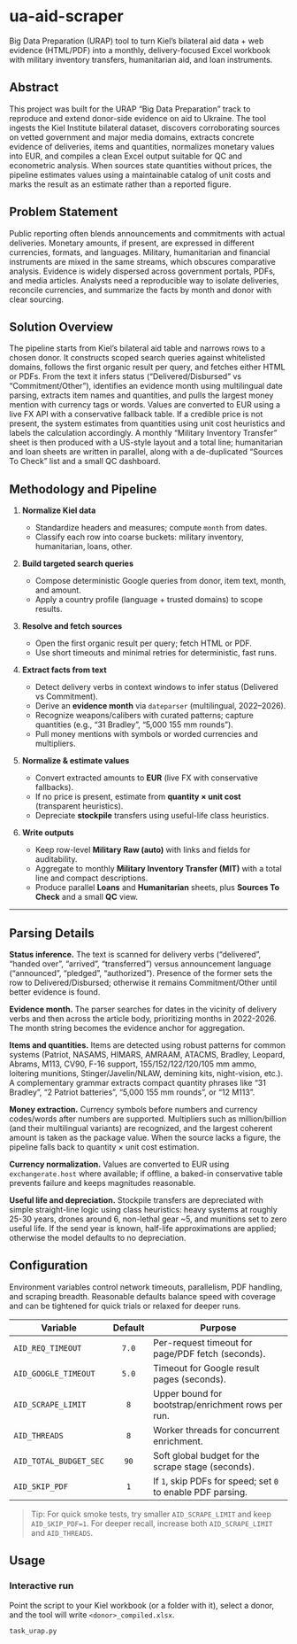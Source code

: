 # ua-aid-scraper
Big Data Preparation (URAP) tool to turn Kiel’s bilateral aid data + web evidence (HTML/PDF) into a monthly, delivery-focused Excel workbook with military inventory transfers, humanitarian aid, and loan instruments.

## Abstract

This project was built for the URAP “Big Data Preparation” track to reproduce and extend donor-side evidence on aid to Ukraine. The tool ingests the Kiel Institute bilateral dataset, discovers corroborating sources on vetted government and major media domains, extracts concrete evidence of deliveries, items and quantities, normalizes monetary values into EUR, and compiles a clean Excel output suitable for QC and econometric analysis. When sources state quantities without prices, the pipeline estimates values using a maintainable catalog of unit costs and marks the result as an estimate rather than a reported figure.



## Problem Statement

Public reporting often blends announcements and commitments with actual deliveries. Monetary amounts, if present, are expressed in different currencies, formats, and languages. Military, humanitarian and financial instruments are mixed in the same streams, which obscures comparative analysis. Evidence is widely dispersed across government portals, PDFs, and media articles. Analysts need a reproducible way to isolate deliveries, reconcile currencies, and summarize the facts by month and donor with clear sourcing.

## Solution Overview

The pipeline starts from Kiel’s bilateral aid table and narrows rows to a chosen donor. It constructs scoped search queries against whitelisted domains, follows the first organic result per query, and fetches either HTML or PDFs. From the text it infers status (“Delivered/Disbursed” vs “Commitment/Other”), identifies an evidence month using multilingual date parsing, extracts item names and quantities, and pulls the largest money mention with currency tags or words. Values are converted to EUR using a live FX API with a conservative fallback table. If a credible price is not present, the system estimates from quantities using unit cost heuristics and labels the calculation accordingly. A monthly “Military Inventory Transfer” sheet is then produced with a US-style layout and a total line; humanitarian and loan sheets are written in parallel, along with a de-duplicated “Sources To Check” list and a small QC dashboard.

## Methodology and Pipeline

1. **Normalize Kiel data**
   - Standardize headers and measures; compute `month` from dates.
   - Classify each row into coarse buckets: military inventory, humanitarian, loans, other.

2. **Build targeted search queries**
   - Compose deterministic Google queries from donor, item text, month, and amount.
   - Apply a country profile (language + trusted domains) to scope results.

3. **Resolve and fetch sources**
   - Open the first organic result per query; fetch HTML or PDF.
   - Use short timeouts and minimal retries for deterministic, fast runs.

4. **Extract facts from text**
   - Detect delivery verbs in context windows to infer status (Delivered vs Commitment).
   - Derive an **evidence month** via `dateparser` (multilingual, 2022–2026).
   - Recognize weapons/calibers with curated patterns; capture quantities (e.g., “31 Bradley”, “5,000 155 mm rounds”).
   - Pull money mentions with symbols or worded currencies and multipliers.

5. **Normalize & estimate values**
   - Convert extracted amounts to **EUR** (live FX with conservative fallbacks).
   - If no price is present, estimate from **quantity × unit cost** (transparent heuristics).
   - Depreciate **stockpile** transfers using useful-life class heuristics.

6. **Write outputs**
   - Keep row-level **Military Raw (auto)** with links and fields for auditability.
   - Aggregate to monthly **Military Inventory Transfer (MIT)** with a total line and compact descriptions.
   - Produce parallel **Loans** and **Humanitarian** sheets, plus **Sources To Check** and a small **QC** view.

---

## Parsing Details

**Status inference.** The text is scanned for delivery verbs (“delivered”, “handed over”, “arrived”, “transferred”) versus announcement language (“announced”, “pledged”, “authorized”). Presence of the former sets the row to Delivered/Disbursed; otherwise it remains Commitment/Other until better evidence is found.

**Evidence month.** The parser searches for dates in the vicinity of delivery verbs and then across the article body, prioritizing months in 2022-2026. The month string becomes the evidence anchor for aggregation.

**Items and quantities.** Items are detected using robust patterns for common systems (Patriot, NASAMS, HIMARS, AMRAAM, ATACMS, Bradley, Leopard, Abrams, M113, CV90, F-16 support, 155/152/122/120/105 mm ammo, loitering munitions, Stinger/Javelin/NLAW, demining kits, night-vision, etc.). A complementary grammar extracts compact quantity phrases like “31 Bradley”, “2 Patriot batteries”, “5,000 155 mm rounds”, or “12 M113”.

**Money extraction.** Currency symbols before numbers and currency codes/words after numbers are supported. Multipliers such as million/billion (and their multilingual variants) are recognized, and the largest coherent amount is taken as the package value. When the source lacks a figure, the pipeline falls back to quantity × unit cost estimation.

**Currency normalization.** Values are converted to EUR using `exchangerate.host` where available; if offline, a baked-in conservative table prevents failure and keeps magnitudes reasonable.

**Useful life and depreciation.** Stockpile transfers are depreciated with simple straight-line logic using class heuristics: heavy systems at roughly 25-30 years, drones around 6, non-lethal gear ~5, and munitions set to zero useful life. If the send year is known, half-life approximations are applied; otherwise the model defaults to no depreciation.

## Configuration

Environment variables control network timeouts, parallelism, PDF handling, and scraping breadth. Reasonable defaults balance speed with coverage and can be tightened for quick trials or relaxed for deeper runs.

| Variable               | Default | Purpose                                                     |
|------------------------|:-------:|-------------------------------------------------------------|
| `AID_REQ_TIMEOUT`      | `7.0`   | Per-request timeout for page/PDF fetch (seconds).           |
| `AID_GOOGLE_TIMEOUT`   | `5.0`   | Timeout for Google result pages (seconds).                  |
| `AID_SCRAPE_LIMIT`     | `8`     | Upper bound for bootstrap/enrichment rows per run.          |
| `AID_THREADS`          | `8`     | Worker threads for concurrent enrichment.                   |
| `AID_TOTAL_BUDGET_SEC` | `90`    | Soft global budget for the scrape stage (seconds).          |
| `AID_SKIP_PDF`         | `1`     | If `1`, skip PDFs for speed; set `0` to enable PDF parsing. |

> Tip: For quick smoke tests, try smaller `AID_SCRAPE_LIMIT` and keep `AID_SKIP_PDF=1`. For deeper recall, increase both `AID_SCRAPE_LIMIT` and `AID_THREADS`.

## Usage

### Interactive run

Point the script to your Kiel workbook (or a folder with it), select a donor, and the tool will write `<donor>_compiled.xlsx`.

```bash
task_urap.py

